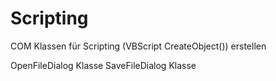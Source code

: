 # Scripting
COM Klassen für Scripting (VBScript CreateObject()) erstellen

OpenFileDialog Klasse
SaveFileDialog Klasse

